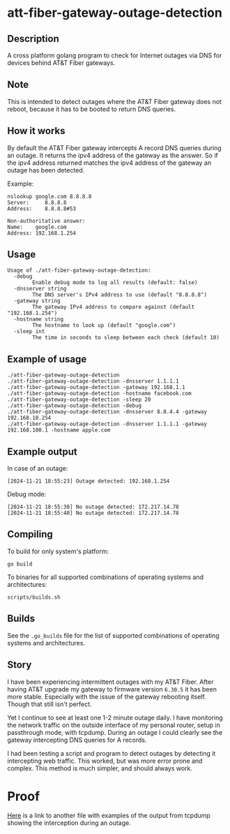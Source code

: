 # att-fiber-gateway-outage-detection

## Description
A cross platform golang program to check for Internet outages via DNS for
devices behind AT&T Fiber gateways.

## Note
This is intended to detect outages where the AT&T Fiber gateway does not reboot,
because it has to be booted to return DNS queries.

## How it works
By default the AT&T Fiber gateway intercepts A record DNS queries during an
outage. It returns the ipv4 address of the gateway as the answer. So if the ipv4
address returned matches the ipv4 address of the gateway an outage has been
detected.

Example:
```
nslookup google.com 8.8.8.8
Server:     8.8.8.8
Address:    8.8.8.8#53

Non-authoritative answer:
Name:    google.com
Address: 192.168.1.254
```

## Usage
```
Usage of ./att-fiber-gateway-outage-detection:
  -debug
        Enable debug mode to log all results (default: false)
  -dnsserver string
        The DNS server's IPv4 address to use (default "8.8.8.8")
  -gateway string
        The gateway IPv4 address to compare against (default "192.168.1.254")
  -hostname string
        The hostname to look up (default "google.com")
  -sleep int
        The time in seconds to sleep between each check (default 10)
```

## Example of usage
```
./att-fiber-gateway-outage-detection
./att-fiber-gateway-outage-detection -dnsserver 1.1.1.1
./att-fiber-gateway-outage-detection -gateway 192.168.1.1
./att-fiber-gateway-outage-detection -hostname facebook.com
./att-fiber-gateway-outage-detection -sleep 20
./att-fiber-gateway-outage-detection -debug
./att-fiber-gateway-outage-detection -dnsserver 8.8.4.4 -gateway 192.168.10.254
./att-fiber-gateway-outage-detection -dnsserver 1.1.1.1 -gateway 192.168.100.1 -hostname apple.com
```

## Example output
In case of an outage:
```
[2024-11-21 18:55:23] Outage detected: 192.168.1.254
```

Debug mode:
```
[2024-11-21 18:55:30] No outage detected: 172.217.14.78
[2024-11-21 18:55:40] No outage detected: 172.217.14.78
```

## Compiling
To build for only system's platform:
```
go build
```

To binaries for all supported combinations of operating systems and architectures:
```
scripts/builds.sh
```

## Builds
See the `.go_builds` file for the list of supported combinations of operating
systems and architectures.

## Story
I have been experiencing intermittent outages with my AT&T Fiber. After having
AT&T upgrade my gateway to firmware version `6.30.5` it has been more stable.
Especially with the issue of the gateway rebooting itself. Though that still
isn't perfect.

Yet I continue to see at least one 1-2 minute outage daily. I have monitoring
the network traffic on the outside interface of my personal router, setup in
passthrough mode, with tcpdump. During an outage I could clearly see the
gateway intercepting DNS queries for A records.

I had been testing a script and program to detect outages by detecting it
intercepting web traffic. This worked, but was more error prone and complex.
This method is much simpler, and should always work.

# Proof
[Here](PROOF.md) is a link to another file with examples of the output from
tcpdump showing the interception during an outage.
